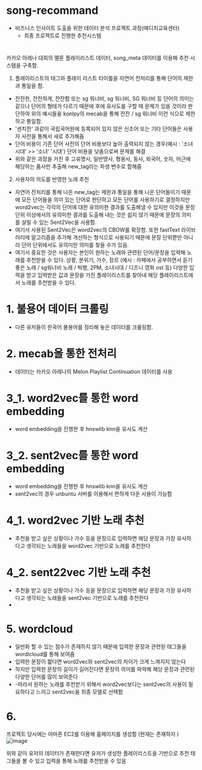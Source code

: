 # song-recommand

* 비즈니스 인사이트 도출을 위한 데이터 분석 프로젝트 과정(메디치교육센터)
  - 최종 프로젝트로 진행한 추천시스템

# 
카카오 아레나 대회의 멜론 플레이리스트 데이터, song_meta 데이터를 이용해 추천 시스템을 구축함.
1. 플레이리스트의 태그와 플레이 리스트 타이틀을 자연어 전처리를 통해 단어의 제한과 통일을 함.
- 잔잔한, 잔잔하게, 잔잔함 또는 sg 워너비, sg 워너비, SG 워너비 등 단어의 의미는 같으나 단어의 형태가 다르기 때문에 후에 유사도를 구할 때 문제가 있을 것이라 판단하여 위의 예시들을 konlpy의 mecab을 통해 잔잔 / sg 워너비 이런 식으로 제한하고 통일함.
- '센치한' 과같이 국립국어원에 등록되어 있지 않은 신조어 또는 기타 단어들은 사용자 사전을 통해서 새로 추가해줌
- 단어 비용이 기존 단어 사전의 단어 비용보다 높아 출력되지 않는 경우(예시 : '소녀시대' >> '소녀' '시대') 단어 비용을 낮춤으로써 문제를 해결
- 위와 같은 과정을 거친 후 고유명사, 일반명사, 형용사, 동사, 외국어, 숫자, 어근에 해당하는 품사만 추출해 new_tag라는 파생 변수로 합해줌

2. 사용자의 의도를 반영한 노래 추천
- 자연어 전처리를 통해 나온 new_tag는 제한과 통일을 통해 나온 단어들이기 때문에 모든 단어들을 의미 있는 단어로 판단하고 모든 단어를 사용하기로 결정하지만 word2vec는 각각의 단어에 대한 유의미한 결과를 도출해낼 수 있지만 이것을 문장 단위 이상에서의 유의미한 결과를 도출해 내는 것은 쉽지 않기 때문에 문장의 의미를 살릴 수 있는 Sent2Vec을 사용함.
- 여기서 사용된 Sent2Vec은 word2vec의 CBOW를 확장함. 또한 fastText 라이브러리에 알고리즘을 추가해 개선하는 형식으로 사용되기 때문에 문장 단위뿐만 아니라 단어 단위에서도 유의미한 의미를 찾을 수가 있음.
- 여기서 중요한 것은 사용자는 본인이 원하는 노래와 관련된 단어/문장을 입력해 노래를 추천받을 수 있다.
상황, 분위기, 가수, 장르 (예시 : 카페에서 공부하면서 듣기 좋은 노래 / sg워너비 노래 / 빅뱅, 2PM, 소녀시대 / 디즈니 영화 ost 등) 다양한 입력을 받고 입력받은 값과 문장을 가진 플레이리스트를 찾아내 해당 플레이리스트에서 노래를 추천받을 수 있다.

# 1. 불용어 데이터 크롤링
  - 다른 유저들이 한국어 불용어를 정리해 놓은 데이터를 크롤링함.

# 2. mecab을 통한 전처리
  - 데이터는 카카오 아레나의 Melon Playlist Continuation 데이터를 사용

# 3_1. word2vec를 통한 word embedding
  - word embedding을 진행한 후 hnswlib knn을 유사도 계산

# 3_2. sent2vec를 통한 word embedding
  - word embedding을 진행한 후 hnswlib knn을 유사도 계산
  - sent2vec의 경우 unbuntu 서버를 이용해서 편하게 다운 사용이 가능함

# 4_1. word2vec 기반 노래 추천
  - 추천을 받고 싶은 상황이나 가수 등을 문장으로 입력하면 해당 문장과 가장 유사하다고 생각되는 노래들을 word2vec 기반으로 노래를 추천한다

# 4_2. sent22vec 기반 노래 추천
  - 추천을 받고 싶은 상황이나 가수 등을 문장으로 입력하면 해당 문장과 가장 유사하다고 생각되는 노래들을 sent2vec 기반으로 노래를 추천한다
  - 

# 5. wordcloud
 - 일반화 할 수 있는 점수가 존재하지 않기 때문에 입력한 문장과 관련된 태그들을 wordlcloud를 통해 보여줌
 - 입력한 문장이 짧다면 word2vec와 sent2vec의 차이가 크게 느껴지지 않는다 
 - 하지만 입력한 문장의 길이가 길어진다면 문장의 의미를 파악해 해당 문장과 관련된 다양한 단어를 많이 보여준다
 - -따라서 원하는 노래를 추천받기 위해서 word2vec보다는 sent2vec의 사용이 필요하다고 느끼고 sent2vec을 최종 모델로 선택함

# 6. 
프로젝트 당시에는 아마존 EC2를 이용해 홈페이지를 생성함 (현재는 존재하지 )
![image](https://user-images.githubusercontent.com/89580953/155469543-bb18256b-2b58-47c8-861b-4e4b41818fa1.png)

위와 같이 유저의 데이터가 존재한다면 유저가 생성한 플레이리스트을 기반으로 추천 태그들을 볼 수 있고 입력을 통해 노래를 추천받을 수 있음
 
